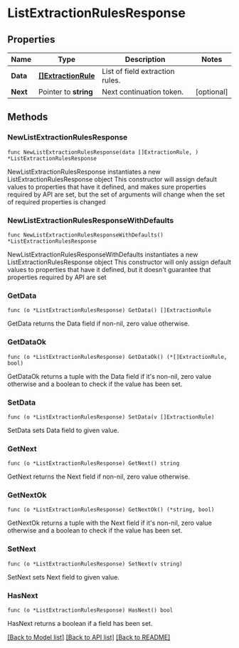 # ListExtractionRulesResponse

## Properties

Name | Type | Description | Notes
------------ | ------------- | ------------- | -------------
**Data** | [**[]ExtractionRule**](ExtractionRule.md) | List of field extraction rules. | 
**Next** | Pointer to **string** | Next continuation token. | [optional] 

## Methods

### NewListExtractionRulesResponse

`func NewListExtractionRulesResponse(data []ExtractionRule, ) *ListExtractionRulesResponse`

NewListExtractionRulesResponse instantiates a new ListExtractionRulesResponse object
This constructor will assign default values to properties that have it defined,
and makes sure properties required by API are set, but the set of arguments
will change when the set of required properties is changed

### NewListExtractionRulesResponseWithDefaults

`func NewListExtractionRulesResponseWithDefaults() *ListExtractionRulesResponse`

NewListExtractionRulesResponseWithDefaults instantiates a new ListExtractionRulesResponse object
This constructor will only assign default values to properties that have it defined,
but it doesn't guarantee that properties required by API are set

### GetData

`func (o *ListExtractionRulesResponse) GetData() []ExtractionRule`

GetData returns the Data field if non-nil, zero value otherwise.

### GetDataOk

`func (o *ListExtractionRulesResponse) GetDataOk() (*[]ExtractionRule, bool)`

GetDataOk returns a tuple with the Data field if it's non-nil, zero value otherwise
and a boolean to check if the value has been set.

### SetData

`func (o *ListExtractionRulesResponse) SetData(v []ExtractionRule)`

SetData sets Data field to given value.


### GetNext

`func (o *ListExtractionRulesResponse) GetNext() string`

GetNext returns the Next field if non-nil, zero value otherwise.

### GetNextOk

`func (o *ListExtractionRulesResponse) GetNextOk() (*string, bool)`

GetNextOk returns a tuple with the Next field if it's non-nil, zero value otherwise
and a boolean to check if the value has been set.

### SetNext

`func (o *ListExtractionRulesResponse) SetNext(v string)`

SetNext sets Next field to given value.

### HasNext

`func (o *ListExtractionRulesResponse) HasNext() bool`

HasNext returns a boolean if a field has been set.


[[Back to Model list]](../README.md#documentation-for-models) [[Back to API list]](../README.md#documentation-for-api-endpoints) [[Back to README]](../README.md)


